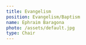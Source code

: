 ```yaml
---
title: Evangelism
position: Evangelism/Baptism
name: Ephraim Baragona
photo: /assets/default.jpg
type: Chair
---
```

